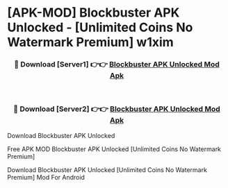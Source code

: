 # [APK-MOD] Blockbuster APK Unlocked - [Unlimited Coins No Watermark Premium] w1xim



<div align="center">
<h3>🔴 Download [Server1] 👉👉 <a href="https://momento.my/?title=Blockbuster_APK_Unlocked">Blockbuster APK Unlocked Mod Apk</a></h3><br>

<h3>🔴 Download [Server2] 👉👉 <a href="https://momento.my/?title=Blockbuster_APK_Unlocked">Blockbuster APK Unlocked Mod Apk</a></h3>
</div>



Download Blockbuster APK Unlocked 

Free APK MOD Blockbuster APK Unlocked [Unlimited Coins No Watermark Premium]

Download Blockbuster APK Unlocked [Unlimited Coins No Watermark Premium] Mod For Android
